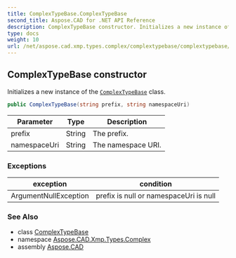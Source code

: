 ```yaml
---
title: ComplexTypeBase.ComplexTypeBase
second_title: Aspose.CAD for .NET API Reference
description: ComplexTypeBase constructor. Initializes a new instance of the ComplexTypeBase class
type: docs
weight: 10
url: /net/aspose.cad.xmp.types.complex/complextypebase/complextypebase/
---
```

## ComplexTypeBase constructor

Initializes a new instance of the [`ComplexTypeBase`](../) class.

```csharp
public ComplexTypeBase(string prefix, string namespaceUri)
```

| Parameter | Type | Description |
| --- | --- | --- |
| prefix | String | The prefix. |
| namespaceUri | String | The namespace URI. |

### Exceptions

| exception | condition |
| --- | --- |
| ArgumentNullException | prefix is null or namespaceUri is null |

### See Also

* class [ComplexTypeBase](../)
* namespace [Aspose.CAD.Xmp.Types.Complex](../../../aspose.cad.xmp.types.complex/)
* assembly [Aspose.CAD](../../../)


